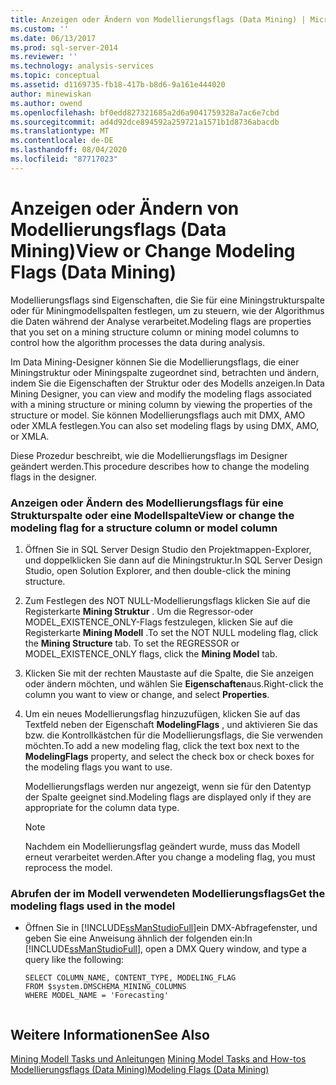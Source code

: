 ```yaml
---
title: Anzeigen oder Ändern von Modellierungsflags (Data Mining) | Microsoft-Dokumentation
ms.custom: ''
ms.date: 06/13/2017
ms.prod: sql-server-2014
ms.reviewer: ''
ms.technology: analysis-services
ms.topic: conceptual
ms.assetid: d1169735-fb18-417b-b8d6-9a161e444020
author: minewiskan
ms.author: owend
ms.openlocfilehash: bf0edd827321685a2d6a9041759328a7ac6e7cbd
ms.sourcegitcommit: ad4d92dce894592a259721a1571b1d8736abacdb
ms.translationtype: MT
ms.contentlocale: de-DE
ms.lasthandoff: 08/04/2020
ms.locfileid: "87717023"
---
```

# <a name="view-or-change-modeling-flags-data-mining"></a><span data-ttu-id="bc607-102">Anzeigen oder Ändern von Modellierungsflags (Data Mining)</span><span class="sxs-lookup"><span data-stu-id="bc607-102">View or Change Modeling Flags (Data Mining)</span></span>
  <span data-ttu-id="bc607-103">Modellierungsflags sind Eigenschaften, die Sie für eine Miningstrukturspalte oder für Miningmodellspalten festlegen, um zu steuern, wie der Algorithmus die Daten während der Analyse verarbeitet.</span><span class="sxs-lookup"><span data-stu-id="bc607-103">Modeling flags are properties that you set on a mining structure column or mining model columns to control how the algorithm processes the data during analysis.</span></span>  
  
 <span data-ttu-id="bc607-104">Im Data Mining-Designer können Sie die Modellierungsflags, die einer Miningstruktur oder Miningspalte zugeordnet sind, betrachten und ändern, indem Sie die Eigenschaften der Struktur oder des Modells anzeigen.</span><span class="sxs-lookup"><span data-stu-id="bc607-104">In Data Mining Designer, you can view and modify the modeling flags associated with a mining structure or mining column by viewing the properties of the structure or model.</span></span> <span data-ttu-id="bc607-105">Sie können Modellierungsflags auch mit DMX, AMO oder XMLA festlegen.</span><span class="sxs-lookup"><span data-stu-id="bc607-105">You can also set modeling flags by using DMX, AMO, or XMLA.</span></span>  
  
 <span data-ttu-id="bc607-106">Diese Prozedur beschreibt, wie die Modellierungsflags im Designer geändert werden.</span><span class="sxs-lookup"><span data-stu-id="bc607-106">This procedure describes how to change the modeling flags in the designer.</span></span>  
  
### <a name="view-or-change-the-modeling-flag-for-a-structure-column-or-model-column"></a><span data-ttu-id="bc607-107">Anzeigen oder Ändern des Modellierungsflags für eine Strukturspalte oder eine Modellspalte</span><span class="sxs-lookup"><span data-stu-id="bc607-107">View or change the modeling flag for a structure column or model column</span></span>  
  
1.  <span data-ttu-id="bc607-108">Öffnen Sie in SQL Server Design Studio den Projektmappen-Explorer, und doppelklicken Sie dann auf die Miningstruktur.</span><span class="sxs-lookup"><span data-stu-id="bc607-108">In SQL Server Design Studio, open Solution Explorer, and then double-click the mining structure.</span></span>  
  
2.  <span data-ttu-id="bc607-109">Zum Festlegen des NOT NULL-Modellierungsflags klicken Sie auf die Registerkarte **Mining Struktur** . Um die Regressor-oder MODEL_EXISTENCE_ONLY-Flags festzulegen, klicken Sie auf die Registerkarte **Mining Modell** .</span><span class="sxs-lookup"><span data-stu-id="bc607-109">To set the NOT NULL modeling flag, click the **Mining Structure** tab. To set the REGRESSOR or MODEL_EXISTENCE_ONLY flags, click the **Mining Model** tab.</span></span>  
  
3.  <span data-ttu-id="bc607-110">Klicken Sie mit der rechten Maustaste auf die Spalte, die Sie anzeigen oder ändern möchten, und wählen Sie **Eigenschaften**aus.</span><span class="sxs-lookup"><span data-stu-id="bc607-110">Right-click the column you want to view or change, and select **Properties**.</span></span>  
  
4.  <span data-ttu-id="bc607-111">Um ein neues Modellierungsflag hinzuzufügen, klicken Sie auf das Textfeld neben der Eigenschaft **ModelingFlags** , und aktivieren Sie das bzw. die Kontrollkästchen für die Modellierungsflags, die Sie verwenden möchten.</span><span class="sxs-lookup"><span data-stu-id="bc607-111">To add a new modeling flag, click the text box next to the **ModelingFlags** property, and select the check box or check boxes for the modeling flags you want to use.</span></span>  
  
     <span data-ttu-id="bc607-112">Modellierungsflags werden nur angezeigt, wenn sie für den Datentyp der Spalte geeignet sind.</span><span class="sxs-lookup"><span data-stu-id="bc607-112">Modeling flags are displayed only if they are appropriate for the column data type.</span></span>  
  
    > [!NOTE]  
    >  <span data-ttu-id="bc607-113">Nachdem ein Modellierungsflag geändert wurde, muss das Modell erneut verarbeitet werden.</span><span class="sxs-lookup"><span data-stu-id="bc607-113">After you change a modeling flag, you must reprocess the model.</span></span>  
  
### <a name="get-the-modeling-flags-used-in-the-model"></a><span data-ttu-id="bc607-114">Abrufen der im Modell verwendeten Modellierungsflags</span><span class="sxs-lookup"><span data-stu-id="bc607-114">Get the modeling flags used in the model</span></span>  
  
-   <span data-ttu-id="bc607-115">Öffnen Sie in [!INCLUDE[ssManStudioFull](../../includes/ssmanstudiofull-md.md)]ein DMX-Abfragefenster, und geben Sie eine Anweisung ähnlich der folgenden ein:</span><span class="sxs-lookup"><span data-stu-id="bc607-115">In [!INCLUDE[ssManStudioFull](../../includes/ssmanstudiofull-md.md)], open a DMX Query window, and type a query like the following:</span></span>  
  
    ```  
    SELECT COLUMN_NAME, CONTENT_TYPE, MODELING_FLAG  
    FROM $system.DMSCHEMA_MINING_COLUMNS  
    WHERE MODEL_NAME = 'Forecasting'  
  
    ```  
  
## <a name="see-also"></a><span data-ttu-id="bc607-116">Weitere Informationen</span><span class="sxs-lookup"><span data-stu-id="bc607-116">See Also</span></span>  
 <span data-ttu-id="bc607-117">[Mining Modell Tasks und Anleitungen](mining-model-tasks-and-how-tos.md) </span><span class="sxs-lookup"><span data-stu-id="bc607-117">[Mining Model Tasks and How-tos](mining-model-tasks-and-how-tos.md) </span></span>  
 [<span data-ttu-id="bc607-118">Modellierungsflags &#40;Data Mining&#41;</span><span class="sxs-lookup"><span data-stu-id="bc607-118">Modeling Flags &#40;Data Mining&#41;</span></span>](modeling-flags-data-mining.md)  
  
  
